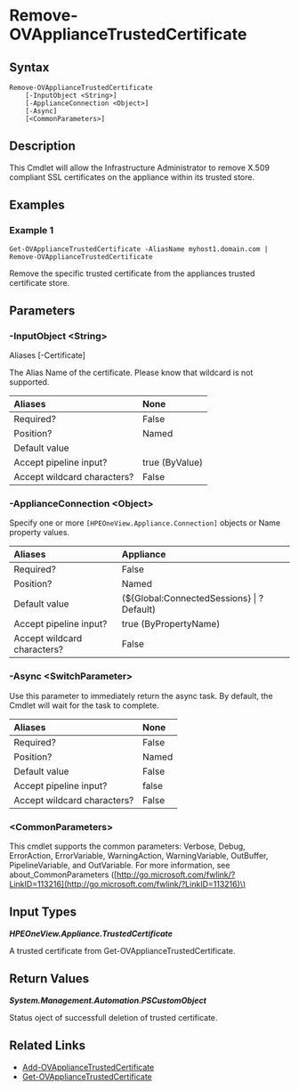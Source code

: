 ﻿---
description: Remove X.509 SSL certificates from the appliace trusted store.
---

# Remove-OVApplianceTrustedCertificate

## Syntax

```text
Remove-OVApplianceTrustedCertificate
    [-InputObject <String>]
    [-ApplianceConnection <Object>]
    [-Async]
    [<CommonParameters>]
```

## Description

This Cmdlet will allow the Infrastructure Administrator to remove X.509 compliant SSL certificates on the appliance within its trusted store.

## Examples

###  Example 1 

```text
Get-OVApplianceTrustedCertificate -AliasName myhost1.domain.com | Remove-OVApplianceTrustedCertificate
```

Remove the specific trusted certificate from the appliances trusted certificate store.

## Parameters

### -InputObject &lt;String&gt;

Aliases [-Certificate]

The Alias Name of the certificate.  Please know that wildcard is not supported.

| Aliases | None |
| :--- | :--- |
| Required? | False |
| Position? | Named |
| Default value |  |
| Accept pipeline input? | true (ByValue) |
| Accept wildcard characters? | False |

### -ApplianceConnection &lt;Object&gt;

Specify one or more `[HPEOneView.Appliance.Connection]` objects or Name property values.

| Aliases | Appliance |
| :--- | :--- |
| Required? | False |
| Position? | Named |
| Default value | (${Global:ConnectedSessions} &vert; ? Default) |
| Accept pipeline input? | true (ByPropertyName) |
| Accept wildcard characters? | False |

### -Async &lt;SwitchParameter&gt;

Use this parameter to immediately return the async task.  By default, the Cmdlet will wait for the task to complete.

| Aliases | None |
| :--- | :--- |
| Required? | False |
| Position? | Named |
| Default value | False |
| Accept pipeline input? | false |
| Accept wildcard characters? | False |

### &lt;CommonParameters&gt;

This cmdlet supports the common parameters: Verbose, Debug, ErrorAction, ErrorVariable, WarningAction, WarningVariable, OutBuffer, PipelineVariable, and OutVariable. For more information, see about\_CommonParameters \([http://go.microsoft.com/fwlink/?LinkID=113216](http://go.microsoft.com/fwlink/?LinkID=113216)\)

## Input Types

_**HPEOneView.Appliance.TrustedCertificate**_

A trusted certificate from Get-OVApplianceTrustedCertificate.

## Return Values

_**System.Management.Automation.PSCustomObject**_

Status oject of successfull deletion of trusted certificate.

## Related Links

* [Add-OVApplianceTrustedCertificate](add-ovappliancetrustedcertificate.md)
* [Get-OVApplianceTrustedCertificate](get-ovappliancetrustedcertificate.md)
